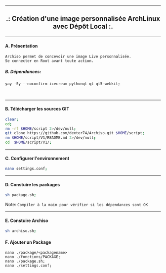 ----------------------------------------------------------------------------------------------------------------------------------------------------------
<h2><b><p align='center'> .: Création d'une image personnalisée ArchLinux avec Dépôt Local :.</b></h2>

----------------------------------------------------------------------------------------------------------------------------------------------------------
#### A. Présentation
```
Archiso permet de concevoir une image Live personnalisée.
Se connecter en Root avant toute action.
```

##### B. Dépendances:
```
yay -Sy --noconfirm icecream pythonqt qt qt5-webkit;
```

<br />

----------------------------------------------------------------------------------------------------------------------------------------------------------
#### B. Télécharger les sources GIT
```bash
clear;
cd;
rm -rf $HOME/script 2>/dev/null;
git clone https://github.com/dexter74/Archiso.git $HOME/script;
rm $HOME/script/V1/README.md 2>/dev/null;
cd  $HOME/script/V1/;
```

----------------------------------------------------------------------------------------------------------------------------------------------------------
#### C. Configurer l'environnement
```bash
nano settings.conf;
```

----------------------------------------------------------------------------------------------------------------------------------------------------------
#### D. Constuire les packages
```bash
sh package.sh;
```

Note:
`Compiler à la main pour vérifier si les dépendances sont OK`

----------------------------------------------------------------------------------------------------------------------------------------------------------
#### E. Constuire Archiso
```bash
sh archiso.sh;
```

#### F. Ajouter un Package
```
nano ./package/<packagename>
nano ./fonctions/PACKAGE;
nano ./package.sh;
nano ./settings.conf;
```


